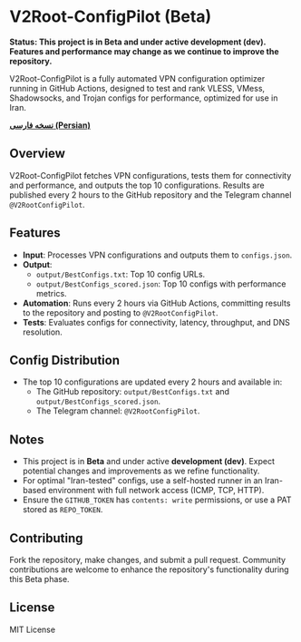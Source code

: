 # V2Root-ConfigPilot (Beta)

**Status: This project is in Beta and under active development (dev). Features and performance may change as we continue to improve the repository.**

V2Root-ConfigPilot is a fully automated VPN configuration optimizer running in GitHub Actions, designed to test and rank VLESS, VMess, Shadowsocks, and Trojan configs for performance, optimized for use in Iran.

**[نسخه فارسی (Persian)](README.fa.md)**

## Overview
V2Root-ConfigPilot fetches VPN configurations, tests them for connectivity and performance, and outputs the top 10 configurations. Results are published every 2 hours to the GitHub repository and the Telegram channel `@V2RootConfigPilot`.

## Features
- **Input**: Processes VPN configurations and outputs them to `configs.json`.
- **Output**:
  - `output/BestConfigs.txt`: Top 10 config URLs.
  - `output/BestConfigs_scored.json`: Top 10 configs with performance metrics.
- **Automation**: Runs every 2 hours via GitHub Actions, committing results to the repository and posting to `@V2RootConfigPilot`.
- **Tests**: Evaluates configs for connectivity, latency, throughput, and DNS resolution.

## Config Distribution
- The top 10 configurations are updated every 2 hours and available in:
  - The GitHub repository: `output/BestConfigs.txt` and `output/BestConfigs_scored.json`.
  - The Telegram channel: `@V2RootConfigPilot`.

## Notes
- This project is in **Beta** and under active **development (dev)**. Expect potential changes and improvements as we refine functionality.
- For optimal "Iran-tested" configs, use a self-hosted runner in an Iran-based environment with full network access (ICMP, TCP, HTTP).
- Ensure the `GITHUB_TOKEN` has `contents: write` permissions, or use a PAT stored as `REPO_TOKEN`.

## Contributing
Fork the repository, make changes, and submit a pull request. Community contributions are welcome to enhance the repository's functionality during this Beta phase.

## License
MIT License
